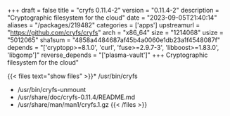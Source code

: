 +++
draft = false
title = "cryfs 0.11.4-2"
version = "0.11.4-2"
description = "Cryptographic filesystem for the cloud"
date = "2023-09-05T21:40:14"
aliases = "/packages/219482"
categories = ['apps']
upstreamurl = "https://github.com/cryfs/cryfs"
arch = "x86_64"
size = "1214068"
usize = "5012065"
sha1sum = "4858a4484687af45b4a0060e1db23a1f4548087f"
depends = "['cryptopp>=8.1.0', 'curl', 'fuse>=2.9.7-3', 'libboost>=1.83.0', 'libgomp']"
reverse_depends = "['plasma-vault']"
+++
Cryptographic filesystem for the cloud"

{{< files text="show files" >}}* /usr/bin/cryfs
* /usr/bin/cryfs-unmount
* /usr/share/doc/cryfs-0.11.4/README.md
* /usr/share/man/man1/cryfs.1.gz
{{< /files >}}